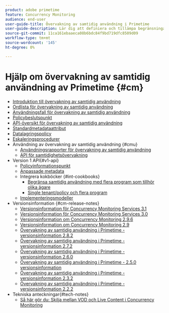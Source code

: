 ```yaml
---
product: adobe primetime
feature: Concurrency Monitoring
audience: end-user
user-guide-title: Övervakning av samtidig användning i Primetime
user-guide-description: Lär dig att definiera och tillämpa begränsningar för samtidig användning i flera program.
source-git-commit: 11ca161ebaaeca08b6bdc84f9bd719dfc8509d09
workflow-type: tm+mt
source-wordcount: '145'
ht-degree: 0%

---
```



# Hjälp om övervakning av samtidig användning av Primetime {#cm}

+ [Introduktion till övervakning av samtidig användning](cm-home.md)
+ [Ordlista för övervakning av samtidig användning](cm-glossary.md)
+ [Användningsfall för övervakning av samtidig användning](cm-use-cases.md)
+ [Policybeslutspunkt](cm-policy-decision-point.md)
+ [API-översikt för övervakning av samtidig användning](cm-api-overview.md)
+ [Standardmetadataattribut](standard-metadata-attributes.md)
+ [Datalagringspolicy](data-retention-policy.md)
+ [Eskaleringsprocedurer](cm-escalation-procedures.md)
+ Användning av övervakning av samtidig användning {#cmu}
   + [Användningsrapporter för övervakning av samtidig användning](cm-usage-reports.md)
   + [API för samtidighetsövervakning](cmu-api.md)
+ Version 1 API{#v1-api}
   + [Policyinformationspunkt](policy-info-pt-versionone.md)
   + [Anpassade metadata](custom-metadata.md)
   + Integrera kokböcker {#int-cookbooks}
      + [Begränsa samtidig användning med flera program som tillhör olika ägare](restrict-concurr-usage-mult-apps.md)
      + [Single tenant/policy och flera program](single-tenant-policy-mult-app.md)
   + [Implementeringsmodeller](implementation-models.md)
+ Versionsinformation {#cm-release-notes}
   + [Versionsinformation för Concurrency Monitoring Services 3.1](rn-cm-services-31.md)
   + [Versionsinformation för Concurrency Monitoring Services 3.0](rn-cm-services-30.md)
   + [Versionsinformation om Concurrency Monitoring 2.9.6](rn-cm-296.md)
   + [Versionsinformation om Concurrency Monitoring 2.9](rn-cm-29.md)
   + [Övervakning av samtidig användning i Primetime - versionsinformation 2.8.2](rn-cm-282.md)
   + [Övervakning av samtidig användning i Primetime - versionsinformation 2.7.2](rn-cm-272.md)
   + [Övervakning av samtidig användning i Primetime - versionsinformation 2.6.0](rn-cm-260.md)
   + [Övervakning av samtidig användning i Primetime - 2.5.0 versionsinformation](rn-cm-250.md)
   + [Övervakning av samtidig användning i Primetime - versionsinformation 2.3.2](rn-cm-232.md)
   + [Övervakning av samtidig användning i Primetime - versionsinformation 2.2.2](rn-cm-222.md)
+ Tekniska anteckningar{#tech-notes}
   + [Så här gör du: Skilja mellan VOD och Live Content i Concurrency Monitoring](vod-live-dist.md)
<!--    + [Usage reports](usage-rep-versionone.md) -->


